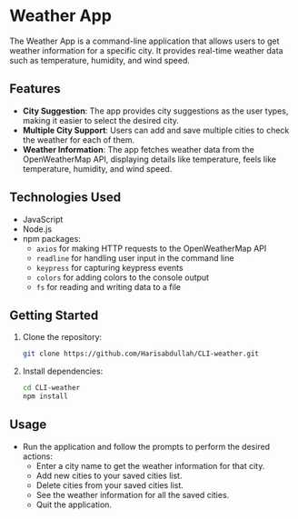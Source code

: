 # Weather App

The Weather App is a command-line application that allows users to get weather information for a specific city. It provides real-time weather data such as temperature, humidity, and wind speed.

## Features

- **City Suggestion**: The app provides city suggestions as the user types, making it easier to select the desired city.
- **Multiple City Support**: Users can add and save multiple cities to check the weather for each of them.
- **Weather Information**: The app fetches weather data from the OpenWeatherMap API, displaying details like temperature, feels like temperature, humidity, and wind speed.

## Technologies Used

- JavaScript
- Node.js
- npm packages:
    - `axios` for making HTTP requests to the OpenWeatherMap API
    - `readline` for handling user input in the command line
    - `keypress` for capturing keypress events
    - `colors` for adding colors to the console output
    - `fs` for reading and writing data to a file

## Getting Started

1. Clone the repository:

   ```bash
   git clone https://github.com/Harisabdullah/CLI-weather.git
2. Install dependencies:

   ```bash
   cd CLI-weather
   npm install

## Usage

- Run the application and follow the prompts to perform the desired actions:
  - Enter a city name to get the weather information for that city.
  - Add new cities to your saved cities list.
  - Delete cities from your saved cities list.
  - See the weather information for all the saved cities.
  - Quit the application.
